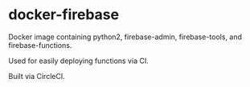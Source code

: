 # docker-firebase

Docker image containing python2, firebase-admin, firebase-tools, and firebase-functions.

Used for easily deploying functions via CI.

Built via CircleCI.

